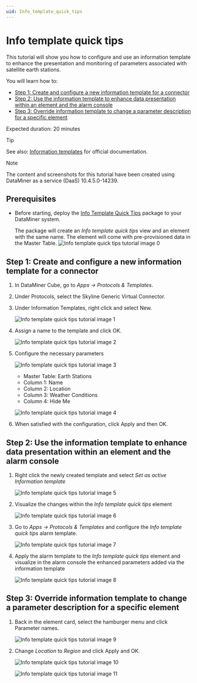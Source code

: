 ```yaml
---
uid: Info_template_quick_tips
---
```


# Info template quick tips

This tutorial will show you how to configure and use an information template to enhance the presentation and monitoring of parameters associated with satellite earth stations.

You will learn how to:

- [Step 1: Create and configure a new information template for a connector](#step-1-create-and-configure-a-new-information-template-for-a-connector)
- [Step 2: Use the information template to enhance data presentation within an element and the alarm console](#step-2-use-the-information-template-to-enhance-data-presentation-within-an-element-and-the-alarm-console)
- [Step 3: Override information template to change a parameter description for a specific element](#step-3-override-information-template-to-change-a-parameter-description-for-a-specific-element)

Expected duration: 20 minutes

> [!TIP]
> See also: [Information templates](href:Information_templates) for official documentation.

> [!NOTE]
> The content and screenshots for this tutorial have been created using DataMiner as a service (DaaS) 10.4.5.0-14239.

## Prerequisites

- Before starting, deploy the [Info Template Quick Tips](https://catalog.dataminer.services/details/32274506-07a4-4ecb-98d3-bea773c3903e) package to your DataMiner system.

    The package will create an *Info template quick tips* view and an element with the same name. The element will come with pre-provisioned data in the Master Table.
    ![Info template quick tips tutorial image 0](~/user-guide/images/Info_Template_Quick_Tips_img00.png)

## Step 1: Create and configure a new information template for a connector

1. In DataMiner Cube, go to *Apps -> Protocols & Templates*.

1. Under Protocols, select the Skyline Generic Virtual Connector.

1. Under Information Templates, right click and select New.

    ![Info template quick tips tutorial image 1](~/user-guide/images/Info_Template_Quick_Tips_img01.png)

1. Assign a name to the template and click OK.

    ![Info template quick tips tutorial image 2](~/user-guide/images/Info_Template_Quick_Tips_img02.png)

1. Configure the necessary parameters

    ![Info template quick tips tutorial image 3](~/user-guide/images/Info_Template_Quick_Tips_img03.png)

    - Master Table: Earth Stations
    - Column 1: Name
    - Column 2: Location
    - Column 3: Weather Conditions
    - Column 4: Hide Me

    ![Info template quick tips tutorial image 4](~/user-guide/images/Info_Template_Quick_Tips_img04.png)

1. When satisfied with the configuration, click Apply and then OK.

## Step 2: Use the information template to enhance data presentation within an element and the alarm console

1. Right click the newly created template and select *Set as active Information template*

    ![Info template quick tips tutorial image 5](~/user-guide/images/Info_Template_Quick_Tips_img05.png)

1. Visualize the changes within the *Info template quick tips* element

    ![Info template quick tips tutorial image 6](~/user-guide/images/Info_Template_Quick_Tips_img06.png)

1. Go to *Apps -> Protocols & Templates* and configure the *Info template quick tips* alarm template.

    ![Info template quick tips tutorial image 7](~/user-guide/images/Info_Template_Quick_Tips_img07.png)

1. Apply the alarm template to the *Info template quick tips* element and visualize in the alarm console the enhanced parameters added via the information template

    ![Info template quick tips tutorial image 8](~/user-guide/images/Info_Template_Quick_Tips_img08.png)

## Step 3: Override information template to change a parameter description for a specific element

1. Back in the element card, select the hamburger menu and click Parameter names.

    ![Info template quick tips tutorial image 9](~/user-guide/images/Info_Template_Quick_Tips_img09.png)

1. Change *Location* to *Region* and click Apply and OK.

    ![Info template quick tips tutorial image 10](~/user-guide/images/Info_Template_Quick_Tips_img10.png)

    ![Info template quick tips tutorial image 11](~/user-guide/images/Info_Template_Quick_Tips_img11.png)
